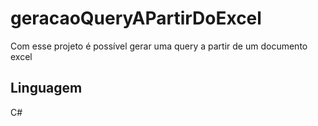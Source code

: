 # geracaoQueryAPartirDoExcel
Com esse projeto é possível gerar uma query a partir de um documento excel

## Linguagem
C#
